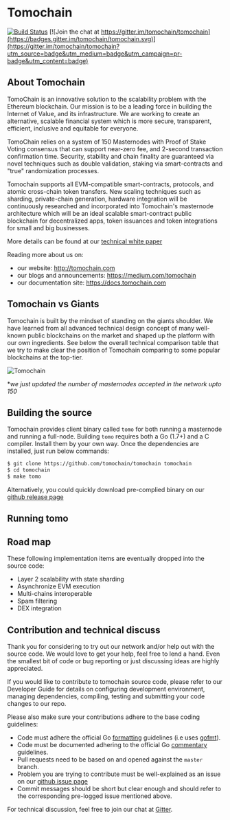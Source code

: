 # Tomochain

[![Build Status](https://travis-ci.org/tomochain/tomochain.svg?branch=master)](https://travis-ci.org/tomochain/tomochain) [![Join the chat at https://gitter.im/tomochain/tomochain](https://badges.gitter.im/tomochain/tomochain.svg)](https://gitter.im/tomochain/tomochain?utm_source=badge&utm_medium=badge&utm_campaign=pr-badge&utm_content=badge)

## About Tomochain

TomoChain is an innovative solution to the scalability problem with the Ethereum blockchain. Our mission is to be a leading force in building the Internet of Value, and its infrastructure. We are working to create an alternative, scalable financial system which is more secure, transparent, efficient, inclusive and equitable for everyone.

TomoChain relies on a system of 150 Masternodes with Proof of Stake Voting consensus that can support near-zero fee, and 2-second transaction confirmation time. Security, stability and chain finality are guaranteed via novel techniques such as double validation, staking via smart-contracts and "true" randomization processes.

Tomochain supports all EVM-compatible smart-contracts, protocols, and atomic cross-chain token transfers. New scaling techniques such as sharding, private-chain generation, hardware integration will be continuously researched and incorporated into Tomochain's masternode architecture which will be an ideal scalable smart-contract public blockchain for decentralized apps, token issuances and token integrations for small and big businesses.

More details can be found at our [technical white paper](https://tomochain.com/docs/technical-whitepaper---1.0.pdf)

Reading more about us on:

- our website: http://tomochain.com
- our blogs and announcements: https://medium.com/tomochain
- our documentation site: https://docs.tomochain.com

## Tomochain vs Giants

Tomochain is built by the mindset of standing on the giants shoulder. We have learned from all advanced technical design concept of many well-known public blockchains on the market and shaped up the platform with our own ingredients. See below the overall technical comparison table that we try to make clear the position of Tomochain comparing to some popular blockchains at the top-tier.

![Tomochain](https://cdn-images-1.medium.com/max/1600/1*LkiIWFHPXh-0Whv3Hm1yMQ.png)

**we just updated the number of masternodes accepted in the network upto 150*

## Building the source

Tomochain provides client binary called `tomo` for both running a masternode and running a full-node. Building `tomo` requires both a Go (1.7+) and a C compiler. Install them by your own way. Once the dependencies are installed, just run below commands:

```bash
$ git clone https://github.com/tomochain/tomochain tomochain
$ cd tomochain
$ make tomo
```

Alternatively, you could quickly download pre-complied binary on our [github release page](https://github.com/tomochain/tomochain/releases)

## Running tomo

## Road map

These following implementation items are eventually dropped into the source code:

- Layer 2 scalability with state sharding
- Asynchronize EVM execution
- Multi-chains interoperable
- Spam filtering
- DEX integration

## Contribution and technical discuss

Thank you for considering to try out our network and/or help out with the source code. We would love to get your help, feel free to lend a hand. Even the smallest bit of code or bug reporting or just discussing ideas are highly appreciated.

If you would like to contribute to tomochain source code, please refer to our Developer Guide for details on configuring development environment, managing dependencies, compiling, testing and submitting your code changes to our repo.

Please also make sure your contributions adhere to the base coding guidelines:

- Code must adhere the official Go [formatting](https://golang.org/doc/effective_go.html#formatting) guidelines (i.e uses [gofmt](https://golang.org/cmd/gofmt/)).
- Code must be documented adhering to the official Go [commentary](https://golang.org/doc/effective_go.html#commentary) guidelines.
- Pull requests need to be based on and opened against the `master` branch.
- Problem you are trying to contribute must be well-explained as an issue on our [github issue page](https://github.com/tomochain/tomochain/issues)
- Commit messages should be short but clear enough and should refer to the corresponding pre-logged issue mentioned above.

For technical discussion, feel free to join our chat at [Gitter](https://gitter.im/tomochain/tomochain).
